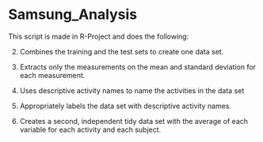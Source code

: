 # Samsung_Analysis
This script is made in R-Project and does the following:

2. Combines the training and the test sets to create one data set.

3. Extracts only the measurements on the mean and standard deviation for each measurement.

4. Uses descriptive activity names to name the activities in the data set

5. Appropriately labels the data set with descriptive activity names.

6. Creates a second, independent tidy data set with the average of each variable for each activity and each subject.
